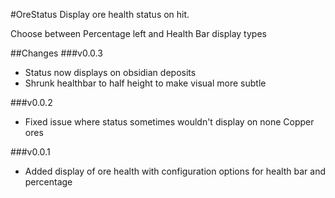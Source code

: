 #OreStatus
Display ore health status on hit.

Choose between Percentage left and Health Bar display types

##Changes
###v0.0.3
* Status now displays on obsidian deposits
* Shrunk healthbar to half height to make visual more subtle

###v0.0.2
* Fixed issue where status sometimes wouldn't display on none Copper ores

###v0.0.1
* Added display of ore health with configuration options for health bar and percentage